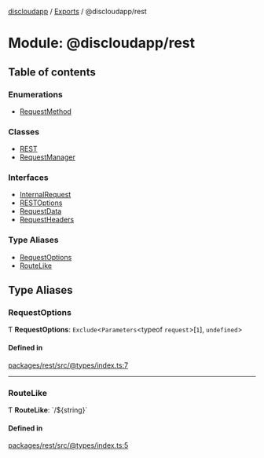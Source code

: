 [discloudapp](../README.md) / [Exports](../modules.md) / @discloudapp/rest

# Module: @discloudapp/rest

## Table of contents

### Enumerations

- [RequestMethod](../enums/discloudapp_rest.RequestMethod.md)

### Classes

- [REST](../classes/discloudapp_rest.REST.md)
- [RequestManager](../classes/discloudapp_rest.RequestManager.md)

### Interfaces

- [InternalRequest](../interfaces/discloudapp_rest.InternalRequest.md)
- [RESTOptions](../interfaces/discloudapp_rest.RESTOptions.md)
- [RequestData](../interfaces/discloudapp_rest.RequestData.md)
- [RequestHeaders](../interfaces/discloudapp_rest.RequestHeaders.md)

### Type Aliases

- [RequestOptions](discloudapp_rest.md#requestoptions)
- [RouteLike](discloudapp_rest.md#routelike)

## Type Aliases

### RequestOptions

Ƭ **RequestOptions**: `Exclude`<`Parameters`<typeof `request`\>[``1``], `undefined`\>

#### Defined in

[packages/rest/src/@types/index.ts:7](https://github.com/discloud/discloud.app/blob/482fdb3/packages/rest/src/@types/index.ts#L7)

___

### RouteLike

Ƭ **RouteLike**: \`/${string}\`

#### Defined in

[packages/rest/src/@types/index.ts:5](https://github.com/discloud/discloud.app/blob/482fdb3/packages/rest/src/@types/index.ts#L5)
